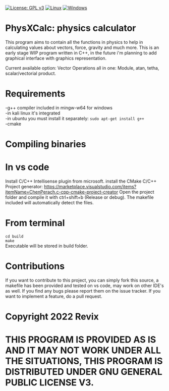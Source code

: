 [![License: GPL v3](https://img.shields.io/badge/License-GPLv3-blue.svg)](https://www.gnu.org/licenses/gpl-3.0)
[![Linux](https://svgshare.com/i/Zhy.svg)](https://svgshare.com/i/Zhy.svg)
[![Windows](https://svgshare.com/i/ZhY.svg)](https://svgshare.com/i/ZhY.svg)

# PhysXCalc: physics calculator

This program aims to contain all the functions in physics to help in calculating values about vectors, force, gravity and much more.
This is an early stage WIP program written in C++, in the future i'm planning to add graphical interface with graphics representation.

Current available option: 
Vector Operations all in one: Module, atan, tetha, scalar/vectorial product.

# Requirements
  -g++ compiler included in mingw-w64 for windows <br />
  -in kali linux it's integrated  <br />
  -in ubuntu you must install it separately: ```sudo apt-get install g++``` <br />
  -cmake
  

# Compiling binaries
# In vs code
Install C/C++ Intellisense plugin from microsoft.
install the CMake C/C++ Project generator: https://marketplace.visualstudio.com/items?itemName=ChenPerach.c-cpp-cmake-project-creator
Open the project folder and compile it with ctrl+shift+b (Release or debug). The makefile included will automatically detect the files.

# From terminal
```cd build``` <br />
```make``` <br />
Executable will be stored in build folder.


# Contributions

If you want to contribute to this project, you can simply fork this source, a makefile has been provided and tested on vs code, may work 
on other IDE's as well. If you find any bugs please report them on the issue tracker. If you want to implement a feature, do a  pull request.

# Copyright 2022 Revix

# THIS PROGRAM IS PROVIDED AS IS AND IT MAY NOT WORK UNDER ALL THE SITUATIONS, THIS PROGRAM IS DISTRIBUTED UNDER GNU GENERAL PUBLIC LICENSE V3.



